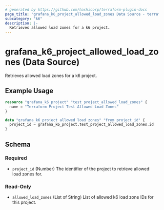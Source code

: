 ```yaml
---
# generated by https://github.com/hashicorp/terraform-plugin-docs
page_title: "grafana_k6_project_allowed_load_zones Data Source - terraform-provider-grafana"
subcategory: "k6"
description: |-
  Retrieves allowed load zones for a k6 project.
---
```


# grafana_k6_project_allowed_load_zones (Data Source)

Retrieves allowed load zones for a k6 project.

## Example Usage

```terraform
resource "grafana_k6_project" "test_project_allowed_load_zones" {
  name = "Terraform Project Test Allowed Load Zones"
}

data "grafana_k6_project_allowed_load_zones" "from_project_id" {
  project_id = grafana_k6_project.test_project_allowed_load_zones.id
}
```

<!-- schema generated by tfplugindocs -->
## Schema

### Required

- `project_id` (Number) The identifier of the project to retrieve allowed load zones for.

### Read-Only

- `allowed_load_zones` (List of String) List of allowed k6 load zone IDs for this project.

